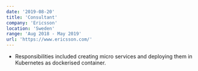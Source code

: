 ```yaml
---
date: '2019-08-20'
title: 'Consultant'
company: 'Ericsson'
location: 'Sweden'
range: 'Aug 2018 - May 2019'
url: 'https://www.ericsson.com/'
---
```


- Responsibilities included creating micro services and deploying them in Kubernetes as dockerised container.
